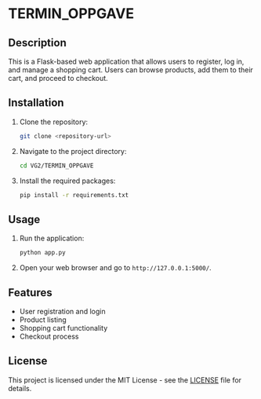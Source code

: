 # TERMIN_OPPGAVE

## Description
This is a Flask-based web application that allows users to register, log in, and manage a shopping cart. Users can browse products, add them to their cart, and proceed to checkout.

## Installation
1. Clone the repository:
   ```bash
   git clone <repository-url>
   ```
2. Navigate to the project directory:
   ```bash
   cd VG2/TERMIN_OPPGAVE
   ```
3. Install the required packages:
   ```bash
   pip install -r requirements.txt
   ```

## Usage
1. Run the application:
   ```bash
   python app.py
   ```
2. Open your web browser and go to `http://127.0.0.1:5000/`.

## Features
- User registration and login
- Product listing
- Shopping cart functionality
- Checkout process

## License
This project is licensed under the MIT License - see the [LICENSE](LICENSE) file for details.
